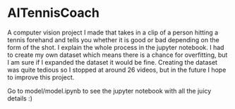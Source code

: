 # AITennisCoach
A computer vision project I made that takes in a clip of a person hitting a tennis forehand and tells you whether it is good or bad depending on the form of the shot. I explain the whole process in the jupyter notebook. I had to create my own dataset which means there is a chance for overfitting, but I am sure if I expanded the dataset it would be fine. Creating the dataset was quite tedious so I stopped at around 26 videos, but in the future I hope to improve this project. 


Go to model/model.ipynb to see the jupyter notebook with all the juicy details :)
